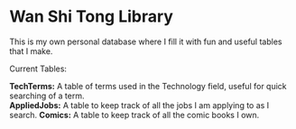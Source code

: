 # Wan Shi Tong Library

This is my own personal database where I fill it with fun and useful tables that I make.


Current Tables:

<b>TechTerms:</b> A table of terms used in the Technology field, useful for quick searching of a term.<br>
<b>AppliedJobs:</b> A table to keep track of all the jobs I am applying to as I search.
<b>Comics:</b> A table to keep track of all the comic books I own.
